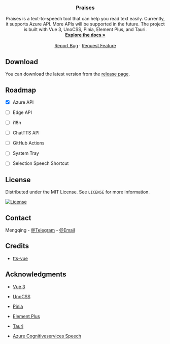 <h3 align="center">Praises</h3>

  <p align="center">
    Praises is a text-to-speech tool that can help you read text easily. Currently, it supports Azure API. More APIs will be supported in the future. The project is built with Vue 3, UnoCSS, Pinia, Element Plus, and Tauri.
    <br />
    <a href="https://github.com/ElmTran/praises"><strong>Explore the docs »</strong></a>
    <br />
    <br />
    <a href="https://github.com/ElmTran/praises/issues/new?labels=bug&template=bug-report---.md">Report Bug</a>
    ·
    <a href="https://github.com/ElmTran/praises/issues/new?labels=enhancement&template=feature-request---.md">Request Feature</a>
  </p>

## Download

You can download the latest version from the [release page](https://github.com/ElmTran/praises/releases).

## Roadmap

- [x] Azure API

- [ ] Edge API

- [ ] i18n

- [ ] ChatTTS API

- [ ] GitHub Actions

- [ ] System Tray

- [ ] Selection Speech Shortcut

## License

Distributed under the MIT License. See `LICENSE` for more information.

[![License][license-shield]][license-url]


## Contact

Mengqing - [@Telegram](https://t.me/mzfbwu/) - [@Email](mailto:c897611977@gmail.com)

## Credits

- [tts-vue](https://github.com/LokerL/tts-vue)

## Acknowledgments

- [Vue 3](https://vuejs.org/)

- [UnoCSS](https://unocss.dev/)

- [Pinia](https://pinia.vuejs.org/)

- [Element Plus](https://element-plus.org/en-US/)

- [Tauri](https://tauri.app/)

- [Azure Cognitiveservices Speech](https://learn.microsoft.com/en-us/azure/ai-services/speech-service/get-started-text-to-speech?tabs=windows%2Cterminal&pivots=programming-language-rest#synthesize-to-a-file)


<!-- MARKDOWN LINKS & IMAGES -->
<!-- https://www.markdownguide.org/basic-syntax/#reference-style-links -->

[license-shield]: https://img.shields.io/github/license/ElmTran/praises
[license-url]: https://github.com/ElmTran/praises/blob/master/LICENSE